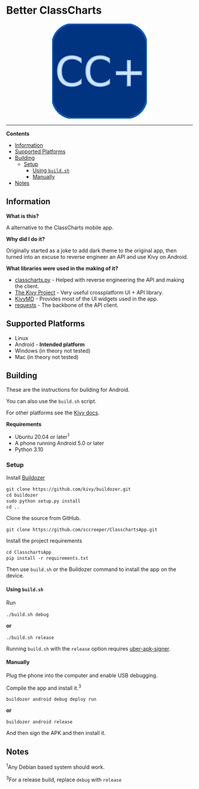 # Better ClassCharts <!-- omit in toc -->

<p align="center">
  <img width="256" height="256" src="src/res/logo-256.png">
</p>

---

**Contents**

- [Information](#information)
- [Supported Platforms](#supported-platforms)
- [Building](#building)
  - [Setup](#setup)
    - [Using `build.sh`](#using-buildsh)
    - [Manually](#manually)
- [Notes](#notes)

## Information

**What is this?**

A alternative to the ClassCharts mobile app.

**Why did I do it?**

Originally started as a joke to add dark theme to the original app, then turned into an excuse to reverse engineer an API and use Kivy on Android.

**What libraries were used in the making of it?**

- [classcharts.py](https://github.com/NCPlayz/classcharts.py) - Helped with reverse engineering the API and making the client.
- [The Kivy Project](https://github.com/kivy) - Very useful crossplatform UI + API library.
- [KivyMD](https://github.com/kivymd/KivyMD/) - Provides most of the UI widgets used in the app.
- [requests](https://github.com/psf/requests) - The backbone of the API client.

## Supported Platforms

- Linux
- Android - **Intended platform**
- Windows (in theory not tested)
- Mac (in theory not tested)

## Building

These are the instructions for building for Android.

You can also use the `build.sh` script.

For other platforms see the [Kivy docs](https://kivy.org/doc/stable/guide/packaging.html).

**Requirements**
- Ubuntu 20.04 or later<sup>1</sup>
- A phone running Android 5.0 or later
- Python 3.10

### Setup

Install [Buildozer](https://github.com/kivy/buildozer)
```
git clone https://github.com/kivy/buildozer.git
cd buildozer
sudo python setup.py install
cd ..
```

Clone the source from GitHub.

```
git clone https://github.com/sccreeper/ClasschartsApp.git
```

Install the project requirements

```
cd ClasschartsApp
pip install -r requirements.txt
```

Then use `build.sh` or the Buildozer command to install the app on the device.

#### Using `build.sh`

Run

`./build.sh debug`

**or**

`./build.sh release`

Running `build.sh` with the `release` option requires [uber-apk-signer](https://github.com/patrickfav/uber-apk-signer).

#### Manually

Plug the phone into the computer and enable USB debugging.

Compile the app and install it.<sup>3</sup>
```
buildozer android debug deploy run
```
**or**
```
buildozer android release
```

And then sign the APK and then install it.

## Notes

<sup>1</sup>Any Debian based system should work.

<sup>3</sup>For a release build, replace `debug` with `release`
